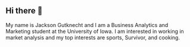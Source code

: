 ## Hi there 👋

My name is Jackson Gutknecht and I am a Business Analytics and Marketing student at the University of Iowa. I am interested in working in market analysis and my top interests are sports, Survivor, and cooking.
<!--
**jacksongutknecht/jacksongutknecht** is a ✨ _special_ ✨ repository because its `README.md` (this file) appears on your GitHub profile.

Here are some ideas to get you started:

- 🔭 I’m currently working on ...
- 🌱 I’m currently learning ...
- 👯 I’m looking to collaborate on ...
- 🤔 I’m looking for help with ...
- 💬 Ask me about ...
- 📫 How to reach me: ...
- 😄 Pronouns: ...
- ⚡ Fun fact: ...
-->
